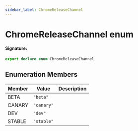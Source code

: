 ```yaml
---
sidebar_label: ChromeReleaseChannel
---
```


# ChromeReleaseChannel enum

#### Signature:

```typescript
export declare enum ChromeReleaseChannel
```

## Enumeration Members

| Member | Value                           | Description |
| ------ | ------------------------------- | ----------- |
| BETA   | <code>&quot;beta&quot;</code>   |             |
| CANARY | <code>&quot;canary&quot;</code> |             |
| DEV    | <code>&quot;dev&quot;</code>    |             |
| STABLE | <code>&quot;stable&quot;</code> |             |
